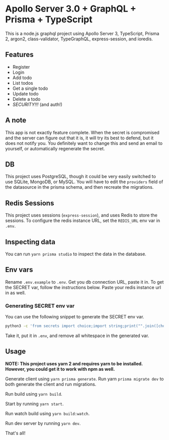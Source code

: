 # Apollo Server 3.0 + GraphQL + Prisma + TypeScript

This is a node.js graphql project using Apollo Server 3, TypeScript, Prisma 2, argon2, class-validator, TypeGraphQL, express-session, and ioredis.

## Features

-   Register
-   Login
-   Add todo
-   List todos
-   Get a single todo
-   Update todo
-   Delete a todo
-   _SECURITY!!!_ (and auth!)

## A note

This app is not exactly feature complete. When the secret is compromised and the server can figure out that it is, it will try its best to defend, but it does not notify you. You definitely want to change this and send an email to yourself, or automatically regenerate the secret.

## DB

This project uses PostgreSQL, though it could be very easily switched to use SQLite, MongoDB, or MySQL. You will have to edit the `providers` field of the datasource in the prisma schema, and then recreate the migrations.

## Redis Sessions

This project uses sessions (`express-session`), and uses Redis to store the sessions. To configure the redis instance URL, set the `REDIS_URL` env var in `.env`.

## Inspecting data

You can run `yarn prisma studio` to inspect the data in the database.

## Env vars

Rename `.env.example` to `.env`. Get you db connection URL, paste it in. To get the SECRET var, follow the instructions below. Paste your redis instance url in as well.

### Generating SECRET env var

You can use the following snippet to generate the SECRET env var.

```bash
python3 -c 'from secrets import choice;import string;print("".join([choice(string.ascii_uppercase + string.digits) for _ in range(100)]))' | openssl base64
```

Take it, put it in `.env`, and remove all whitespace in the generated var.

## Usage

**NOTE: This project uses yarn 2 and requires yarn to be installed. However, you could get it to work with npm as well.**

Generate client using `yarn prisma generate`. Run yarn `prisma migrate dev` to both generate the client and run migrations.

Run build using `yarn build`.

Start by running `yarn start`.

Run watch build using `yarn build:watch`.

Run dev server by running `yarn dev`.

That's all!
